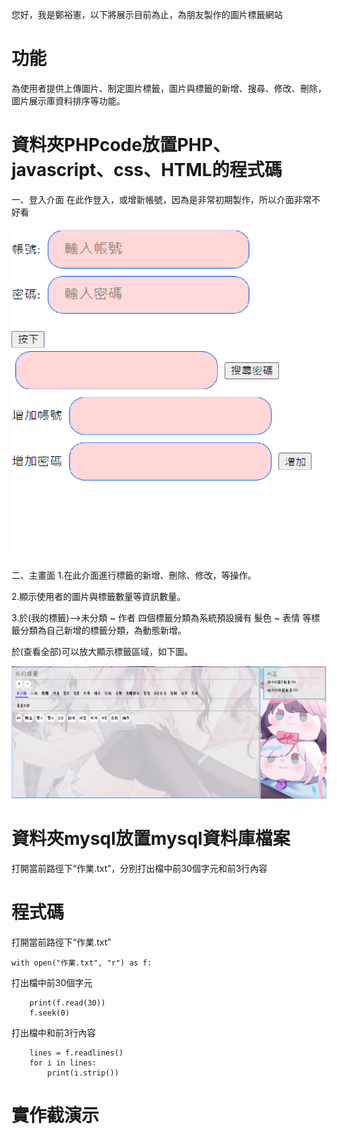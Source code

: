 您好，我是鄭裕憲，以下將展示目前為止，為朋友製作的圖片標籤網站
# 功能
為使用者提供上傳圖片、制定圖片標籤，圖片與標籤的新增、搜尋、修改、刪除，圖片展示庫資料排序等功能。
# 資料夾PHPcode放置PHP、javascript、css、HTML的程式碼
一、登入介面
在此作登入，或增新帳號，因為是非常初期製作，所以介面非常不好看

![image](https://github.com/OHIMEOPP/mySite/blob/main/%E5%B1%95%E7%A4%BA%E5%9C%96%E7%89%87/%E7%99%BB%E5%85%A5%E7%95%AB%E9%9D%A2.png)

二、主畫面
1.在此介面進行標籤的新增、刪除、修改，等操作。

2.顯示使用者的圖片與標籤數量等資訊數量。

3.於(我的標籤)-->未分類 ~ 作者 四個標籤分類為系統預設擁有
              髮色   ~ 表情 等標籤分類為自己新增的標籤分類，為動態新增。

於(查看全部)可以放大顯示標籤區域，如下圖。

![image](https://github.com/OHIMEOPP/mySite/blob/main/%E5%B1%95%E7%A4%BA%E5%9C%96%E7%89%87/%E5%80%8B%E4%BA%BA%E6%A8%99%E7%B1%A4%E9%A1%AF%E7%A4%BA.png)
# 資料夾mysql放置mysql資料庫檔案
打開當前路徑下“作業.txt”，分別打出檔中前30個字元和前3行內容
# 程式碼
打開當前路徑下“作業.txt”
```
with open("作業.txt", "r") as f:
```
打出檔中前30個字元
```
    print(f.read(30))
    f.seek(0)
```
打出檔中和前3行內容
```
    lines = f.readlines()
    for i in lines:
        print(i.strip())
```
# 實作截演示


